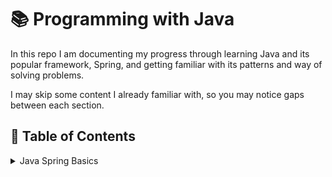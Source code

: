 # 📚 Programming with Java

In this repo I am documenting my progress through learning Java and its popular framework, Spring, and getting familiar with its patterns and way of solving problems.

I may skip some content I already familiar with, so you may notice gaps between each section.

## 📝 Table of Contents

<details>
  <summary>Java Spring Basics</summary>

  [Object managing with beans and dependency injection](./section-3/spring-object-managing/src/main/java/com/learnspring/learnspringframework/dep_injection/depinjection.md)

  [Bean scopes](./section-3/spring-object-managing/src/main/java/com/learnspring/learnspringframework/beanscopes/beanscopes.md)

  [Lazy initialization](./section-3/spring-object-managing/src/main/java/com/learnspring/learnspringframework/lazyinitialization/lazyinitialization.md)

  [PrePost Annocations](./section-3/spring-object-managing/src/main/java/com/learnspring/learnspringframework/prepostannotations/prepost.md)

  [Primary and Qualifiers](./section-3/spring-object-managing/src/main/java/com/learnspring/learnspringframework/prepostannotations/prepost.md)

</details>
